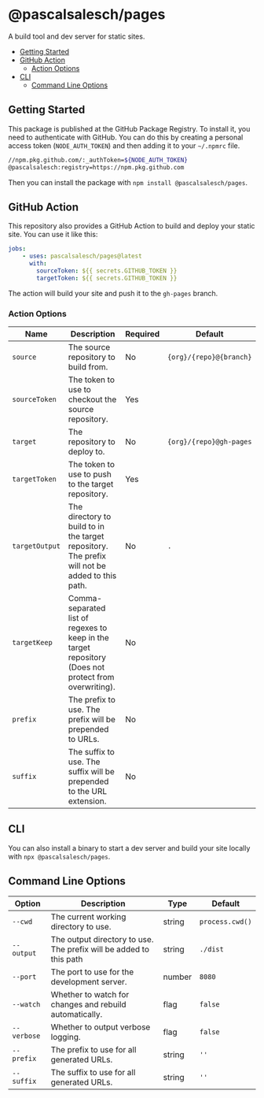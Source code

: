 # @pascalsalesch/pages

A build tool and dev server for static sites.

- [Getting Started](#getting-started)
- [GitHub Action](#github-action)
  - [Action Options](#action-options)
- [CLI](#cli)
  - [Command Line Options](#command-line-options)

## Getting Started

This package is published at the GitHub Package Registry.
To install it, you need to authenticate with GitHub.
You can do this by creating a personal access token (`NODE_AUTH_TOKEN`) and then adding it to your `~/.npmrc` file.

```bash 
//npm.pkg.github.com/:_authToken=${NODE_AUTH_TOKEN}
@pascalsalesch:registry=https://npm.pkg.github.com
```

Then you can install the package with `npm install @pascalsalesch/pages`.


## GitHub Action

This repository also provides a GitHub Action to build and deploy your static site.
You can use it like this:

```yaml
jobs:
    - uses: pascalsalesch/pages@latest
      with:
        sourceToken: ${{ secrets.GITHUB_TOKEN }}
        targetToken: ${{ secrets.GITHUB_TOKEN }}
```

The action will build your site and push it to the `gh-pages` branch.

### Action Options

| Name | Description | Required | Default |
| --- | --- | --- | --- |
| `source` | The source repository to build from. | No | `{org}/{repo}@{branch}` |
| `sourceToken` | The token to use to checkout the source repository. | Yes | |
| `target` | The repository to deploy to. | No | `{org}/{repo}@gh-pages` |
| `targetToken` | The token to use to push to the target repository. | Yes | |
| `targetOutput` | The directory to build to in the target repository.<br>The prefix will not be added to this path. | No | `.` |
| `targetKeep` | Comma-separated list of regexes to keep in the target repository (Does not protect from overwriting). | No | |
| `prefix` | The prefix to use. The prefix will be prepended to URLs. | No | |
| `suffix` | The suffix to use. The suffix will be prepended to the URL extension. | No | |


## CLI

You can also install a binary to start a dev server and build your site locally with `npx @pascalsalesch/pages`.

## Command Line Options

| Option | Description | Type | Default |
| --- | --- | --- | --- |
| `--cwd` | The current working directory to use. | string | `process.cwd()` |
| `--output` | The output directory to use.<br>The prefix will be added to this path | string | `./dist` |
| `--port` | The port to use for the development server. | number | `8080` |
| `--watch` | Whether to watch for changes and rebuild automatically. | flag | `false` |
| `--verbose` | Whether to output verbose logging. | flag | `false` |
| `--prefix` | The prefix to use for all generated URLs. | string | `''` |
| `--suffix` | The suffix to use for all generated URLs. | string | `''` |
